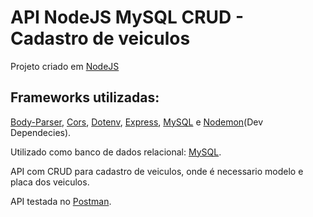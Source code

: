 
 <h1>API NodeJS MySQL CRUD - Cadastro de veiculos</h1>
<p>Projeto criado em <a href="https://nodejs.org/en/">NodeJS</a></p>

<h2>Frameworks utilizadas:</h2>
 <a href="https://www.npmjs.com/package/body-parser">Body-Parser</a>, <a href="https://www.npmjs.com/package/cors">Cors</a>, 
<a href="https://www.npmjs.com/package/dotenv">Dotenv</a>, <a href="https://www.npmjs.com/package/express">Express</a>, <a href="https://www.npmjs.com/package/mysql">MySQL</a> e <a href="https://www.npmjs.com/package/nodemon">Nodemon</a>(Dev Dependecies).

Utilizado como banco de dados relacional: <a href="https://www.mysql.com/">MySQL</a>.

API com CRUD para cadastro de veiculos, onde é necessario modelo e placa dos veiculos.

API testada no <a href="https://www.postman.com/">Postman</a>.


